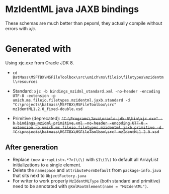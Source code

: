 # MzIdentML java JAXB bindings
These schemas are much better than pepxml, they actually compile without errors with _xjc_.

# Generated with
Using xjc.exe from Oracle JDK 8.
* `cd BatMass\MSFTBX\MSFileToolbox\src\umich\ms\fileio\filetypes\mzidentml\resources`

* Standard:
`xjc -b bindings_mzidml_standard.xml -no-header -encoding UTF-8 -extension -p umich.ms.fileio.filetypes.mzidentml.jaxb.standard -d "C:\projects\batmass\MSFTBX\MSFileToolbox\src" mzIdentML1.2.0_fixed-double.xsd`

* Primitive (deprecated):
~~`"C:\Programs\Java\oracle-jdk-8\bin\xjc.exe" -b bindings_mzidml_primitive.xml -no-header -encoding UTF-8 -extension -p umich.ms.fileio.filetypes.mzidentml.jaxb.primitive -d "C:\projects\batmass\MSFTBX\MSFileToolbox\src" mzIdentML1.2.0.xsd`~~


## After generation 
* Replace `(new ArrayList<.*?>)\(\)` with `$1\(1\)` to default all ArrayList initializations to a single element.
* Delete the `namespace` and `attributeFormDefault` from `package-info.java` that sits next to `ObjectFactory.java`
* For writer to work properly `MzIdentMLType` (both standard and primitive) need to be annotated with `@XmlRootElement(name = "MzIdentML")`.
